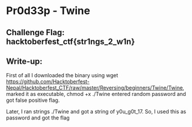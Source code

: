 # Pr0d33p - Twine

## Challenge Flag: hacktoberfest_ctf{str1ngs_2_w1n}

## Write-up:

First of all I downloaded the binary using wget https://github.com/Hacktoberfest-Nepal/Hacktoberfest_CTF/raw/master/Reversing/beginners/Twine/Twine, marked it as executable, chmod +x ./Twine entered random password and got false positive flag.

Later, I ran strings ./Twine and got a string of y0u_g0t_17. So, I used this as password and got the flag 

